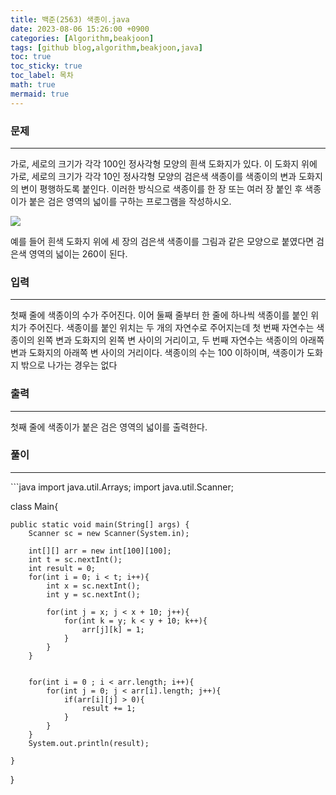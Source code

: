 ```yaml
---
title: 백준(2563) 색종이.java
date: 2023-08-06 15:26:00 +0900
categories: [Algorithm,beakjoon]
tags: [github blog,algorithm,beakjoon,java]
toc: true
toc_sticky: true
toc_label: 목차
math: true
mermaid: true
---
```


### 문제
<hr>
가로, 세로의 크기가 각각 100인 정사각형 모양의 흰색 도화지가 있다. 이 도화지 위에 가로, 세로의 크기가 각각 10인 정사각형 모양의 검은색 색종이를 색종이의 변과 도화지의 변이 평행하도록 붙인다. 이러한 방식으로 색종이를 한 장 또는 여러 장 붙인 후 색종이가 붙은 검은 영역의 넓이를 구하는 프로그램을 작성하시오.

![](../../../assets/img/2023-08-06-15-27-13.png)

예를 들어 흰색 도화지 위에 세 장의 검은색 색종이를 그림과 같은 모양으로 붙였다면 검은색 영역의 넓이는 260이 된다.

### 입력
<hr>
첫째 줄에 색종이의 수가 주어진다. 이어 둘째 줄부터 한 줄에 하나씩 색종이를 붙인 위치가 주어진다. 색종이를 붙인 위치는 두 개의 자연수로 주어지는데 첫 번째 자연수는 색종이의 왼쪽 변과 도화지의 왼쪽 변 사이의 거리이고, 두 번째 자연수는 색종이의 아래쪽 변과 도화지의 아래쪽 변 사이의 거리이다. 색종이의 수는 100 이하이며, 색종이가 도화지 밖으로 나가는 경우는 없다

### 출력
<hr>
첫째 줄에 색종이가 붙은 검은 영역의 넓이를 출력한다.


### 풀이
<hr>
```java
import java.util.Arrays;
import java.util.Scanner;

class Main{

    public static void main(String[] args) {
        Scanner sc = new Scanner(System.in);

        int[][] arr = new int[100][100];
        int t = sc.nextInt();
        int result = 0;
        for(int i = 0; i < t; i++){
            int x = sc.nextInt();
            int y = sc.nextInt();

            for(int j = x; j < x + 10; j++){
                for(int k = y; k < y + 10; k++){
                    arr[j][k] = 1;
                }
            }
        }


        for(int i = 0 ; i < arr.length; i++){
            for(int j = 0; j < arr[i].length; j++){
                if(arr[i][j] > 0){
                    result += 1;
                }
            }
        }
        System.out.println(result);

    }
}
```